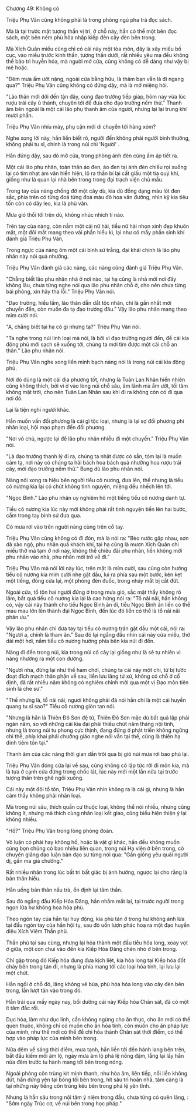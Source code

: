 




Chương 49: Không có


Triệu Phụ Vân cũng không phải là trong phòng ngủ pha trà đọc sách.

Mà là tại trước mặt tượng thần vị trí, ở chỗ này, hắn có thể một bên đọc sách, một bên ném phù hỏa nhập kiếp đèn cây đèn bên trong.

Mà Xích Quân miếu cũng chỉ có cái này một tòa môn, đây là xây miếu bố cục, vào miếu trước kính thần, tượng thần dưới, rất nhiều yêu ma đều không thể bảo trì huyễn hóa, mà người mở cửa, cũng không có dễ dàng như vậy bị mê hoặc.

"Đêm mưa ẩm ướt nặng, ngoài cửa bằng hữu, là thăm bạn vẫn là đi ngang qua?" Triệu Phụ Vân cũng không có đứng dậy, mà là mở miệng hỏi.

"Lão thân mới dời đến tận đây, cùng đạo trưởng tiếp giáp, hôm nay vừa lúc rượu trái cây ủ thành, chuyên tới để đưa cho đạo trưởng nếm thử." Thanh âm bên ngoài là một cái lão phụ thanh âm của người, nhưng lại lại trung khí mười phần.

Triệu Phụ Vân nhíu mày, phụ cận mới di chuyển tới hàng xóm?

Nghe xong lời này, hắn liền biết rõ, người đến không phải người bình thường, không phải tu sĩ, chính là trong núi chi 'Người' .

Hắn đứng dậy, sau đó mở cửa, trong phòng ánh đèn cùng ấm áp tiết ra.

Một cái lão phụ nhân, toàn thân áo đen, áo đen tại ánh đèn chiếu rọi xuống lại có tím nhạt ám văn hiển hiện, lộ ra thần bí lại cất giấu một tia quý khí, giống như là quan lại nhà bên trong trong đại trạch viện chủ mẫu.

Trong tay của nàng chống đỡ một cây dù, kia dù đồng dạng màu lót đen sắc, phía trên có từng đoá từng đoá màu đỏ hoa văn đường, nhìn kỹ kia tiêu tốn còn có dây leo, kia là phù văn.

Mưa gió thổi tới trên dù, không nhúc nhích tí nào.

Trên tay của nàng, còn nắm một cái nữ hài, tiểu nữ hài nhọn xinh đẹp khuôn mặt, một đôi mắt mang theo vài phần hiếu kì, lại như có mấy phần sinh khí đánh giá Triệu Phụ Vân,

Trong ngực của nàng ôm một cái bình sứ trắng, đại khái chính là lão phụ nhân này nói quả nhưỡng.

Triệu Phụ Vân đánh giá các nàng, các nàng cũng đánh giá Triệu Phụ Vân.

"Chẳng biết lão phu nhân nhà ở nơi nào, tại hạ cũng là nhà mới nơi đây không lâu, chưa từng nghe nói qua lão phu nhân chỗ ở, cho nên chưa từng bái phỏng, xin hãy tha lỗi." Triệu Phụ Vân nói.

"Đạo trưởng, hiểu lầm, lão thân dẫn dắt tộc nhân, chỉ là gần nhất mới chuyển đến, còn muốn đa tạ đạo trưởng đâu." Vậy lão phu nhân mang theo mỉm cười nói.

"A, chẳng biết tại hạ có gì nhưng tạ?" Triệu Phụ Vân nói.

"Ta nghe trong núi linh loại mà nói, là bởi vì đạo trưởng ngươi đến, để cái kia động phủ mới sạch sẽ xuống tới, chúng ta mới tìm được một cái chỗ an thân." Lão phu nhân nói.

Triệu Phụ Vân nghe xong liền minh bạch nàng nói là trong núi cái kia động phủ.

Nơi đó đúng là một cái địa phương tốt, nhưng là Tuân Lan Nhân hiển nhiên cũng không thích, bởi vì ở vào lòng núi chỗ sâu, âm lãnh mà ẩm ướt, tối tăm không mặt trời, cho nên Tuân Lan Nhân sau khi đi ra không còn có đi qua nơi đó.

Lại là tiện nghi người khác.

Hắn muốn vấn đối phương là cái gì tộc loại, nhưng là lại sợ đối phương phi nhân loại, hội mạo phạm đến đối phương.

"Nơi vô chủ, ngược lại để lão phu nhân nhiều đi một chuyến." Triệu Phụ Vân nói.

"Là đạo trưởng thanh lý đi ra, chúng ta nhặt được có sẵn, tóm lại là muốn cảm tạ, nơi này có chúng ta hái bách hoa bách quả nhưỡng hoa rượu trái cây, mời đạo trưởng nếm thử." Bung dù lão phu nhân nói.

Nàng nói xong ra hiệu bên người tiểu cô nương, đưa lên, thế nhưng là tiểu cô nương kia lại có chút không tình nguyện, miệng đều nhếch lên tới.

"Ngọc Bình." Lão phu nhân uy nghiêm hô một tiếng tiểu cô nương danh tự.

Tiểu cô nương kia lúc này mới không phải rất tình nguyện tiến lên hai bước, cầm trong tay bình sứ đưa qua.

Có mưa rơi vào trên người nàng cùng trên cổ tay.

Triệu Phụ Vân cũng không có đi đón, mà là nói ra: "Bèo nước gặp nhau, sơn dã xảo ngộ, phu nhân quá khách khí, tại hạ cũng là mượn Xích Quân chi miếu thờ mà tạm ở nơi này, không thể chiêu đãi phu nhân, liền không mời phu nhân vào nhà, phu nhân mời trở về đi."

Triệu Phụ Vân mà nói lời này lúc, trên mặt là mỉm cười, sau cùng còn hướng tiểu cô nương kia mỉm cười nhẹ gật đầu, lui ra phía sau một bước, kèn kẹt một tiếng, đóng cửa lại, một phòng đèn đuốc, trong nháy mắt bị cắt đứt.

Ngoài cửa, tổ tôn hai người đứng ở trong mưa gió, sắc mặt thấy không rõ lắm, bất quá tiểu cô nương kia lại là cao hứng nói ra: "Tổ nãi nãi, hắn không có, vậy cái này thành cho tiểu Ngọc Bình ăn đi, tiểu Ngọc Bình ăn liền có thể mau mau lớn lên thành đại Ngọc Bình, đến lúc đó liền có thể là tổ nãi nãi phân ưu."

Vậy lão phu nhân chỉ đưa tay tại tiểu cô nương trán gật đầu một cái, nói ra: "Ngươi a, chính là tham ăn." Sau đó lại ngẩng đầu nhìn cái này cửa miếu, thở dài một hơi, nắm tiểu cô nương hướng phía bên kia núi đi đến.

Nàng đi đến trong núi, kia trong núi cỏ cây lại giống như là sẽ tự nhiên vì nàng nhường ra một con đường.

"Ngươi nha, đừng lại như thế ham chơi, chúng ta cái này một chi, từ bị tước đoạt đích mạch thân phận về sau, liền lưu lãng tứ xứ, không có chỗ ở cố định, đã rất nhiều năm không có nghiêm chỉnh mời qua một vị Đạo môn tiên sinh là che sư."

"Thế nhưng là, tổ nãi nãi, ngươi không phải đã nói hắn chỉ là một cái huyền quang tu sĩ sao?" Tiểu cô nương giòn tan nói.

"Nhưng là hắn là Thiên Đô Sơn đệ tử, Thiên Đô Sơn mặc dù bất quá lập phái ngàn năm, so với những cái kia đại phái thiếu chút năm tháng nội tình, nhưng là trong núi tu phong cực thịnh, đang đứng ở phát triển không ngừng chi thế, phía khai phái chưởng giáo nghe nói vẫn tại thế, cũng là thiên hạ đỉnh tiêm tồn tại."

Thanh âm của các nàng thời gian dần trôi qua bị gió núi mưa rơi bao phủ lại.

Triệu Phụ Vân đóng cửa lại về sau, cũng không có lập tức rời đi môn kia, mà là tựa ở cạnh cửa đứng trong chốc lát, lúc này mới một lần nữa tại trước tượng thần trên ghế ngồi xuống.

Cái này một đôi tổ tôn, Triệu Phụ Vân nhìn không ra là cái gì, nhưng là hắn cảm thấy không phải nhân loại.

Mà trong núi sâu, thích quần cư thuộc loại, không thể nói nhiều, nhưng cũng không ít, nhưng mà thích cùng nhân loại kết giao, cũng biểu hiện thiện ý lại không nhiều.

"Hồ?" Triệu Phụ Vân trong lòng phỏng đoán.

Vô luận có phải hay không hồ, hoặc là vật gì khác, hắn đều không muốn cùng bọn chúng có bao nhiêu liên quan, trong núi Hạ viện ở bên trong, có chuyên giảng đạo luận bàn đạo sư từng nói qua: "Gần giống yêu quái người dị, gần ma giả chướng."

Rất nhiều nhân trong lúc bất tri bất giác bị ảnh hưởng, ngược lại cho rằng là bản thân hiểu.

Hắn uống bản thân nấu trà, ổn định lại tâm thần.

Sau đó ngẩng đầu Kiếp Hỏa Đăng, hắn nhắm mắt lại, tại trước người trong ngọn lửa hư không họa hỏa phù.

Theo ngón tay của hắn tại huy động, kia phù tán ở trong hư không ánh lửa tại đầu ngón tay của hắn hội tụ, sau đó uốn lượn phác hoạ ra một đạo huyền diệu Xích Viêm Thần phù.

Thần phù tại sau cùng, nhưng lại hóa thành một đầu tiểu hỏa long, xoay vọt ở giữa, một con chui vào đến kia Kiếp Hỏa Đăng chén nhỏ ở bên trong.

Chỉ gặp trong đó Kiếp hỏa đung đưa kịch liệt, kia hỏa long tại Kiếp hỏa đốt cháy bên trong tán đi, nhưng là phía mang tới các loại hỏa tính, lại lưu lại một chút.

Hắn ngồi ở chỗ đó, lăng không vẽ bùa, phù hóa hỏa long vào cây đèn bên trong, lần lượt tản vào trong đó.

Hắn trải qua mấy ngày nay, bồi dưỡng cái này Kiếp hỏa Chân sát, đã có một ít tâm đắc rồi.

Dục hỏa, làm như dục linh, cần không ngừng cho ăn thực, cho ăn mới có thể quen thuộc, không chỉ có muốn cho ăn hỏa tính, còn muốn cho ăn pháp lực của mình, như thế mới có thể để chi hỏa thành Chân sát thời điểm, có thể hợp vào pháp lực của mình bên trong.

Nửa đêm về sáng thời điểm, mưa tạnh, hắn liền tới đến hành lang bên trên, bắt đầu kiếm mồi âm lộ, ngày mưa âm lộ phá lệ nồng đậm, lắng lại lấy hắn nửa đêm trước tu hành mang tới bên trong nóng.

Ngoài phòng côn trùng kít minh thanh, như hòa âm, liên tiếp, nối liền không dứt, hắn đứng yên tại bóng tối bên trong, hít sâu trì hoãn nhả, tâm càng là tại những này tiếng côn trùng kêu bên trong phá lệ yên tĩnh.

Nhưng là hắn sâu trong nội tâm ý niệm trong đầu, chưa từng có quên lãng, : "Sớm ngày Trúc cơ, về núi bên trong học pháp."




